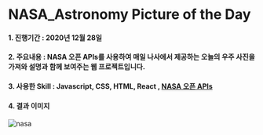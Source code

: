 # NASA_Astronomy Picture of the Day


#### 1. 진행기간 : 2020년 12월 28일
#### 2. 주요내용 : NASA 오픈 APIs를 사용하여 매일 나사에서 제공하는 **오늘의 우주 사진**을 가져와 설명과 함께 보여주는 웹 프로젝트입니다.
#### 3. 사용한 Skill : **Javascript**, **CSS**, **HTML**, **React** , **[NASA 오픈 APIs](https://api.nasa.gov/)**
#### 4. 결과 이미지 

![nasa](https://user-images.githubusercontent.com/43642411/105046914-0387b700-5aad-11eb-9e25-e4b2b994aba7.PNG)
